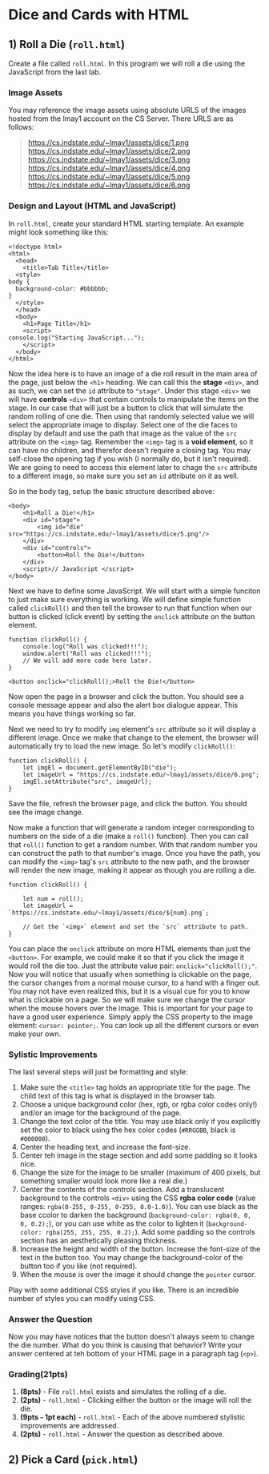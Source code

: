 # Dice and Cards with HTML

## 1) Roll a Die (`roll.html`)

Create a file called `roll.html`. In this program we will roll a die using the JavaScript from the last lab.

### Image Assets
You may reference the image assets using absolute URLS of the images hosted from the lmay1 account on the CS Server. There URLS are as follows:
 > https://cs.indstate.edu/~lmay1/assets/dice/1.png
 > https://cs.indstate.edu/~lmay1/assets/dice/2.png
 > https://cs.indstate.edu/~lmay1/assets/dice/3.png
 > https://cs.indstate.edu/~lmay1/assets/dice/4.png
 > https://cs.indstate.edu/~lmay1/assets/dice/5.png
 > https://cs.indstate.edu/~lmay1/assets/dice/6.png

### Design and Layout (HTML and JavaScript)

In `roll.html`, create your standard HTML starting template. An example might look something like this:
```
<!doctype html>
<html>
  <head>
    <title>Tab Title</title>
  <style>
body {
  background-color: #bbbbbb;
}
  </style>
  </head>
  <body>
    <h1>Page Title</h1>
    <script>
console.log("Starting JavaScript...");
    </script>
  </body>
</html>
```
Now the idea here is to have an image of a die roll result in the main area of the page, just below the `<h1>` heading. We can call this the **stage** `<div>`, and as such, we can set the `id` attribute to `"stage"`. Under this stage `<div>` we will have **controls** `<div>` that contain controls to manipulate the items on the stage. In our case that will just be a button to click that will simulate the random rolling of one die. Then using that randomly selected value we will select the appropriate image to display. Select one of the die faces to display by default and use the path that image as the value of the `src` attribute on the `<img>` tag. Remember the `<img>` tag is a **void element**, so it can have no children, and therefor doesn't require a closing tag. You may self-close the opening tag if you wish (I normally do, but it isn't required). We are going to need to access this element later to chage the `src` attribute to a different image, so make sure you set an `id` attribute on it as well.

So in the body tag, setup the basic structure described above: 
```
<body>
    <h1>Roll a Die!</h1>
    <div id="stage">
        <img id="die" src="https://cs.indstate.edu/~lmay1/assets/dice/5.png"/>
    </div>
    <div id="controls">
        <button>Roll the Die!</button>
    </div>
    <script>// JavaScript </script>
</body>
```
Next we have to define some JavaScript. We will start with a simple funciton to just make sure everything is working. We will define simple function called `clickRoll()` and then tell the browser to run that function when our button is clicked (click event) by setting the `onclick` attribute on the button element. 
```
function clickRoll() {
    console.log("Roll was clicked!!!");
    window.alert("Roll was clicked!!!");
    // We will add more code here later.
}
```
```
<button onclick="clickRoll();>Roll the Die!</button>
```
Now open the page in a browser and click the button. You should see a console message appear and also the alert box dialogue appear. This means you have things working so far. 

Next we need to try to modify `img` element's `src` attribute so it will display a different image. Once we make that change to the element, the browser will automatically try to load the new image. So let's modify `clickRoll()`:
```
function clickRoll() {
    let imgEl = document.getElementByID("die");
    let imageUrl = "https://cs.indstate.edu/~lmay1/assets/dice/6.png";
    imgEl.setAttribute("src", imageUrl); 
}
```
Save the file, refresh the browser page, and click the button. You should see the image change. 

Now make a function that will generate a random integer corresponding to numbers on the side of a die (make a `roll()` function). Then you can call that `roll()` function to get a random number. With that random number you can construct the path to that number's image. Once you have the path, you can modify the `<img>` tag's `src` attribute to the new path, and the browser will render the new image, making it appear as though you are rolling a die. 
```
function clickRoll() {
    
    let num = roll();
    let imageUrl = `https://cs.indstate.edu/~lmay1/assets/dice/${num}.png`;
    
    // Get the `<img>` element and set the `src` attribute to path.
}
```
You can place the `onclick` attribute on more HTML elements than just the `<button>`. For example, we could make it so that if you click the image it would roll the die too. Just the attribute value pair: `onclick="clickRoll();"`. Now you will notice that usually when something is clickable on the page, the cursor changes from a normal mouse cursor, to a hand with a finger out. You may not have even realized this, but it is a visual cue for you to know what is clickable on a page. So we will make sure we change the cursor when the mouse hovers over the image. This is important for your page to have a good user experience. Simply apply the CSS property to the image element: `cursor: pointer;`. You can look up all the different cursors or even make your own. 

### Sylistic Improvements

The last several steps will just be formatting and style:
1. Make sure the `<title>` tag holds an appropriate title for the page. The child text of this tag is what is displayed in the browser tab.
2. Choose a unique background color (hex, rgb, or rgba color codes only!) and/or an image for the background of the page.
3. Change the text color of the title. You may use black only if you explicitly set the color to black using the hex color codes (`#RRGGBB`, black is `#000000`).
4. Center the heading text, and increase the font-size.
5. Center teh image in the stage section and add some padding so it looks nice. 
6. Change the size for the image to be smaller (maximum of 400 pixels, but something smaller would look more like a real die.)
7. Center the contents of the controls section. Add a translucent background to the controls `<div>` using the CSS **rgba color code** (value ranges: `rgba(0-255, 0-255, 0-255, 0.0-1.0)`). You can use black as the base ccolor to darken the background (`background-color: rgba(0, 0, 0, 0.2);`), or you can use white as the color to lighten it (`background-color: rgba(255, 255, 255, 0.2);`). Add some padding so the controls section has an aesthetically pleasing thickness.
8. Increase the height and width of the button. Increase the font-size of the text in the button too. You may change the background-color of the button too if you like (not required). 
9. When the mouse is over the image it should change the `pointer` cursor.

Play with some additional CSS styles if you like. There is an incredible number of styles you can modify using CSS. 

### Answer the Question
Now you may have notices that the button doesn't always seem to change the die number. What do you think is causing that behavior? Write your answer centered at teh bottom of your HTML page in a paragraph tag (`<p>`).

### Grading(21pts)
1. **(8pts)** - File `roll.html` exists and simulates the rolling of a die.
2. **(2pts)** - `roll.html` - Clicking either the button or the image will roll the die.
3. **(9pts - 1pt each)** - `roll.html` - Each of the above numbered stylistic improvements are addressed.
4. **(2pts)** - `roll.html` - Answer the question as described above. 

## 2) Pick a Card (`pick.html`)
    
